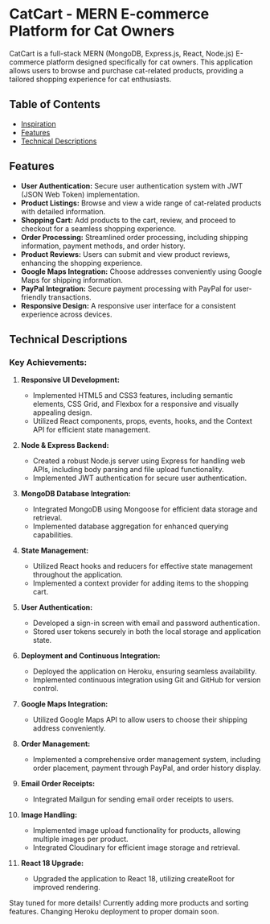 # CatCart - MERN E-commerce Platform for Cat Owners

CatCart is a full-stack MERN (MongoDB, Express.js, React, Node.js) E-commerce platform designed specifically for cat owners. This application allows users to browse and purchase cat-related products, providing a tailored shopping experience for cat enthusiasts.

## Table of Contents
- [Inspiration](#inspiration)
- [Features](#features)
- [Technical Descriptions](#technical-descriptions)

## Features

- **User Authentication:** Secure user authentication system with JWT (JSON Web Token) implementation.
- **Product Listings:** Browse and view a wide range of cat-related products with detailed information.
- **Shopping Cart:** Add products to the cart, review, and proceed to checkout for a seamless shopping experience.
- **Order Processing:** Streamlined order processing, including shipping information, payment methods, and order history.
- **Product Reviews:** Users can submit and view product reviews, enhancing the shopping experience.
- **Google Maps Integration:** Choose addresses conveniently using Google Maps for shipping information.
- **PayPal Integration:** Secure payment processing with PayPal for user-friendly transactions.
- **Responsive Design:** A responsive user interface for a consistent experience across devices.

## Technical Descriptions

### Key Achievements:

1. **Responsive UI Development:**
   - Implemented HTML5 and CSS3 features, including semantic elements, CSS Grid, and Flexbox for a responsive and visually appealing design.
   - Utilized React components, props, events, hooks, and the Context API for efficient state management.

2. **Node & Express Backend:**
   - Created a robust Node.js server using Express for handling web APIs, including body parsing and file upload functionality.
   - Implemented JWT authentication for secure user authentication.

3. **MongoDB Database Integration:**
   - Integrated MongoDB using Mongoose for efficient data storage and retrieval.
   - Implemented database aggregation for enhanced querying capabilities.

4. **State Management:**
   - Utilized React hooks and reducers for effective state management throughout the application.
   - Implemented a context provider for adding items to the shopping cart.

5. **User Authentication:**
   - Developed a sign-in screen with email and password authentication.
   - Stored user tokens securely in both the local storage and application state.

6. **Deployment and Continuous Integration:**
   - Deployed the application on Heroku, ensuring seamless availability.
   - Implemented continuous integration using Git and GitHub for version control.

7. **Google Maps Integration:**
   - Utilized Google Maps API to allow users to choose their shipping address conveniently.

8. **Order Management:**
   - Implemented a comprehensive order management system, including order placement, payment through PayPal, and order history display.

9. **Email Order Receipts:**
   - Integrated Mailgun for sending email order receipts to users.

10. **Image Handling:**
    - Implemented image upload functionality for products, allowing multiple images per product.
    - Integrated Cloudinary for efficient image storage and retrieval.

11. **React 18 Upgrade:**
    - Upgraded the application to React 18, utilizing createRoot for improved rendering.

Stay tuned for more details! Currently adding more products and sorting features. Changing Heroku deployment to proper domain soon.
